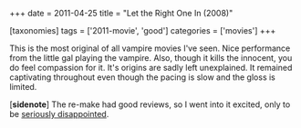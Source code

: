 +++
date = 2011-04-25
title = "Let the Right One In (2008)"

[taxonomies]
tags = ['2011-movie', 'good']
categories = ['movies']
+++

This is the most original of all vampire movies I\'ve seen. Nice
performance from the little gal playing the vampire. Also, though it
kills the innocent, you do feel compassion for it. It\'s origins are
sadly left unexplained. It remained captivating throughout even though
the pacing is slow and the gloss is limited.

\[**sidenote**\] The re-make had good reviews, so I went into it
excited, only to be [seriously disappointed].

  [seriously disappointed]: http://tshepang.net/let-me-in-2010
